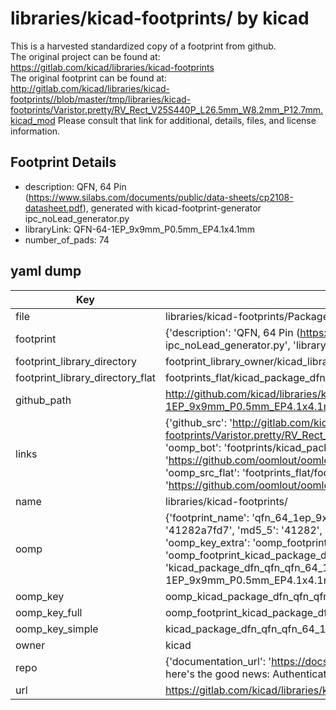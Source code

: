 # libraries/kicad-footprints/ by kicad  
This is a harvested standardized copy of a footprint from github.  
The original project can be found at:  
https://gitlab.com/kicad/libraries/kicad-footprints  
The original footprint can be found at:
http://gitlab.com/kicad/libraries/kicad-footprints//blob/master/tmp/libraries/kicad-footprints/Varistor.pretty/RV_Rect_V25S440P_L26.5mm_W8.2mm_P12.7mm.kicad_mod
Please consult that link for additional, details, files, and license information.  
## Footprint Details
* description: QFN, 64 Pin (https://www.silabs.com/documents/public/data-sheets/cp2108-datasheet.pdf), generated with kicad-footprint-generator ipc_noLead_generator.py  
* libraryLink: QFN-64-1EP_9x9mm_P0.5mm_EP4.1x4.1mm  
* number_of_pads: 74  
## yaml dump  
| Key | Value |  
| --- | --- |  
| file | libraries/kicad-footprints/Package_DFN_QFN.pretty/QFN-64-1EP_9x9mm_P0.5mm_EP4.1x4.1mm.kicad_mod |  
| footprint | {'description': 'QFN, 64 Pin (https://www.silabs.com/documents/public/data-sheets/cp2108-datasheet.pdf), generated with kicad-footprint-generator ipc_noLead_generator.py', 'libraryLink': 'QFN-64-1EP_9x9mm_P0.5mm_EP4.1x4.1mm', 'number_of_pads': 74} |  
| footprint_library_directory | footprint_library_owner/kicad_libraries/kicad-footprints/ |  
| footprint_library_directory_flat | footprints_flat/kicad_package_dfn_qfn_qfn_64_1ep_9x9mm_p0_5mm_ep4_1x4_1mm/working |  
| github_path | http://github.com/kicad/libraries/kicad-footprints//blob/master/tmp/libraries/kicad-footprints/Package_DFN_QFN.pretty/QFN-64-1EP_9x9mm_P0.5mm_EP4.1x4.1mm.kicad_mod |  
| links | {'github_src': 'http://gitlab.com/kicad/libraries/kicad-footprints//blob/master/tmp/libraries/kicad-footprints/Varistor.pretty/RV_Rect_V25S440P_L26.5mm_W8.2mm_P12.7mm.kicad_mod', 'github_src_repo': 'https://gitlab.com/kicad/libraries/kicad-footprints', 'oomp_bot': 'footprints/kicad_package_dfn_qfn_qfn_64_1ep_9x9mm_p0_5mm_ep4_1x4_1mm/working', 'oomp_bot_github': 'https://github.com/oomlout/oomlout_oomp_footprint_bot/tree/main/footprints/kicad_package_dfn_qfn_qfn_64_1ep_9x9mm_p0_5mm_ep4_1x4_1mm/working', 'oomp_src_flat': 'footprints_flat/footprints_flat/kicad_package_dfn_qfn_qfn_64_1ep_9x9mm_p0_5mm_ep4_1x4_1mm/working', 'oomp_src_flat_github': 'https://github.com/oomlout/oomlout_oomp_footprint_src/tree/main/footprints_flat/kicad_package_dfn_qfn_qfn_64_1ep_9x9mm_p0_5mm_ep4_1x4_1mm/working'} |  
| name | libraries/kicad-footprints/ |  
| oomp | {'footprint_name': 'qfn_64_1ep_9x9mm_p0_5mm_ep4_1x4_1mm', 'library_name': 'package_dfn_qfn', 'md5': '41282a7fd70f72d22e56e92e20967c56', 'md5_10': '41282a7fd7', 'md5_5': '41282', 'md5_6': '41282a', 'oomp_key': 'oomp_kicad_package_dfn_qfn_qfn_64_1ep_9x9mm_p0_5mm_ep4_1x4_1mm', 'oomp_key_extra': 'oomp_footprint_kicad_package_dfn_qfn_qfn_64_1ep_9x9mm_p0_5mm_ep4_1x4_1mm', 'oomp_key_full': 'oomp_footprint_kicad_package_dfn_qfn_qfn_64_1ep_9x9mm_p0_5mm_ep4_1x4_1mm_41282a', 'oomp_key_simple': 'kicad_package_dfn_qfn_qfn_64_1ep_9x9mm_p0_5mm_ep4_1x4_1mm', 'original_filename': 'libraries/kicad-footprints/Package_DFN_QFN.pretty/QFN-64-1EP_9x9mm_P0.5mm_EP4.1x4.1mm.kicad_mod', 'owner_name': 'kicad'} |  
| oomp_key | oomp_kicad_package_dfn_qfn_qfn_64_1ep_9x9mm_p0_5mm_ep4_1x4_1mm |  
| oomp_key_full | oomp_footprint_kicad_package_dfn_qfn_qfn_64_1ep_9x9mm_p0_5mm_ep4_1x4_1mm |  
| oomp_key_simple | kicad_package_dfn_qfn_qfn_64_1ep_9x9mm_p0_5mm_ep4_1x4_1mm |  
| owner | kicad |  
| repo | {'documentation_url': 'https://docs.github.com/rest/overview/resources-in-the-rest-api#rate-limiting', 'message': "API rate limit exceeded for 84.66.173.59. (But here's the good news: Authenticated requests get a higher rate limit. Check out the documentation for more details.)"} |  
| url | https://gitlab.com/kicad/libraries/kicad-footprints |  

